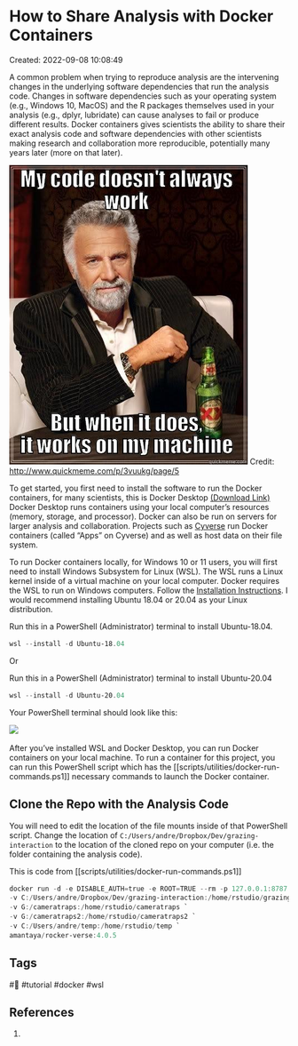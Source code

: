# How to Share Analysis with Docker Containers
Created: 2022-09-08 10:08:49

A common problem when trying to reproduce analysis are the intervening changes in the underlying software dependencies that run the analysis code. Changes in software dependencies such as your operating system (e.g., Windows 10, MacOS) and the R packages themselves used in your analysis (e.g., dplyr, lubridate) can cause analyses to fail or produce different results. Docker containers gives scientists the ability to share their exact analysis code and software dependencies with other scientists making research and collaboration more reproducible, potentially many years later (more on that later).

![](docs/tutorials/Attachments/f5d47c021f4c79d21eb8b6cc4747d73b38c3b4fd3ffddaae4639552af3ede40c.jpg)
Credit: http://www.quickmeme.com/p/3vuukg/page/5

To get started, you first need to install the software to run the Docker containers, for many scientists, this is Docker Desktop [(Download Link)](https://www.docker.com/products/docker-desktop/) Docker Desktop runs containers using your local computer’s resources (memory, storage, and processor). Docker can also be run on servers for larger analysis and collaboration. Projects such as [Cyverse](https://cyverse.org/) run Docker containers (called “Apps” on Cyverse) and as well as host data on their file system.

To run Docker containers locally, for Windows 10 or 11 users, you will first need to install Windows Subsystem for Linux (WSL). The WSL runs a Linux kernel inside of a virtual machine on your local computer. Docker requires the WSL to run on Windows computers. Follow the [Installation Instructions](https://docs.microsoft.com/en-us/windows/wsl/install). I would recommend installing Ubuntu 18.04 or 20.04 as your Linux distribution. 

Run this in a PowerShell (Administrator) terminal to install Ubuntu-18.04.
```PowerShell
wsl --install -d Ubuntu-18.04
```

Or

Run this in a PowerShell (Administrator) terminal to install Ubuntu-20.04
```PowerShell
wsl --install -d Ubuntu-20.04
```

Your PowerShell terminal should look like this:

![](docs/tutorials/Attachments/Pasted%20image%2020220908103747.png)

After you’ve installed WSL and Docker Desktop, you can run Docker containers on your local machine. To run a container for this project, you can run this PowerShell script which has the [[scripts/utilities/docker-run-commands.ps1]] necessary commands to launch the Docker container. 

## Clone the Repo with the Analysis Code

You will need to edit the location of the file mounts inside of that PowerShell script. Change the location of `C:/Users/andre/Dropbox/Dev/grazing-interaction` to the location of the cloned repo on your computer (i.e. the folder containing the analysis code).

This is code from [[scripts/utilities/docker-run-commands.ps1]]

```PowerShell
docker run -d -e DISABLE_AUTH=true -e ROOT=TRUE --rm -p 127.0.0.1:8787:8787 `
-v C:/Users/andre/Dropbox/Dev/grazing-interaction:/home/rstudio/grazing-interaction `
-v G:/cameratraps:/home/rstudio/cameratraps `
-v G:/cameratraps2:/home/rstudio/cameratraps2 `
-v C:/Users/andre/temp:/home/rstudio/temp `
amantaya/rocker-verse:4.0.5
```


## Tags
#🚧 #tutorial #docker #wsl 

## References
1. 